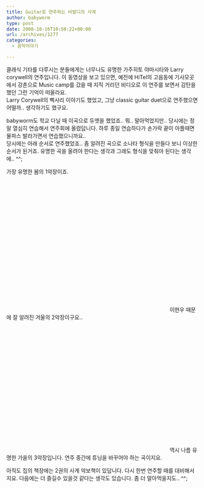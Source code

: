 ```yaml
---
title: Guitar로 연주하는 비발디의 사계
author: babyworm
type: post
date: 2008-10-16T10:50:22+00:00
url: /archives/1277
categories:
  - 음악이야기

---
```

클래식 기타를 다루시는 분들에게는 너무나도 유명한 가주히토 야마시타와 Larry corywell의 연주입니다. 이 동영상을 보고 있으면, 예전에 HiTel의 고음동에 기사모곳에서 강촌으로 Music camp를 갔을 때 지직 거리던 비디오로 이 연주를 보면서 감탄을 했던 그런 기억이 떠올라요.  
Larry Corywell의 삑사리 이야기도 했었고, 그냥 classic guitar duet으로 연주했으면 어떨까.. 생각하기도 했구요.  
  
babyworm도 학교 다닐 때 이곡으로 듀엣을 했었죠.. 뭐.. 말아먹었지만.. 당시에는 정말 열심히 연습해서 연주회에 올렸답니다. 하루 종일 연습하다가 손가락 끝이 아플때면 물파스 발라가면서 연습했으니까요..  
당시에는 아래 순서로 연주했었죠.. 좀 알려진 곡으로 소나타 형식을 만들다 보니 이상한 순서가 된거죠. 유명한 곡을 올려야 한다는 생각과 그래도 형식을 맞춰야 된다는 생각에.. ^^;  
  
  
  
가장 유명한 봄의 1악장이죠.  
  
  
<OBJECT height=344 width=425>

<PARAM NAME="movie" VALUE="http://www.youtube.com/v/Iqhaan0LbDs&hl=ko&fs=1" />

<PARAM NAME="allowFullScreen" VALUE="true" />

  
</OBJECT>  
이현우 때문에 잘 알려진 겨울의 2악장이구요..  
  
  
<OBJECT height=344 width=425>

<PARAM NAME="movie" VALUE="http://www.youtube.com/v/u2ecaE9BqsE&hl=ko&fs=1" />

<PARAM NAME="allowFullScreen" VALUE="true" />

  
</OBJECT>  
역시 나름 유명한 가을의 3악장입니다. 연주 중간에 튜닝을 바꾸어야 하는 곡이지요.  
  
아직도 집의 책장에는 2권의 사계 악보책이 있답니다. 다시 한번 연주할 때를 대비해서지요. 다음에는 더 즐길수 있을것 같다는 생각도 있습니다. 좀 더 말아먹을지도.. ^^;